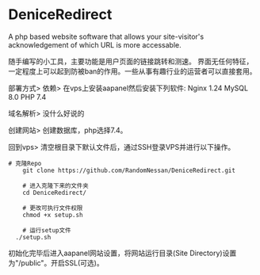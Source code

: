 # DeniceRedirect
A php based website software that allows your site-visitor's acknowledgement of which URL is more accessable.

随手编写的小工具，主要功能是用户页面的链接跳转和测速。
界面无任何特征，一定程度上可以起到防被ban的作用。一些从事有趣行业的运营者可以直接套用。

部署方式>
  依赖>
   在vps上安装aapanel然后安装下列软件:
			Nginx 1.24
			MySQL 8.0
			PHP 7.4

  域名解析>
    没什么好说的
    
  创建网站>
    创建数据库，php选择7.4。

  回到vps>
    清空根目录下默认文件后，通过SSH登录VPS并进行以下操作。
		
   	# 克隆Repo
		git clone https://github.com/RandomNessan/DeniceRedirect.git

		# 进入克隆下来的文件夹
		cd DeniceRedirect/

		# 更改可执行文件权限
		chmod +x setup.sh

		# 运行setup文件
	  ./setup.sh

   初始化完毕后进入aapanel网站设置，将网站运行目录(Site Directory)设置为"/public"。开启SSL(可选)。
